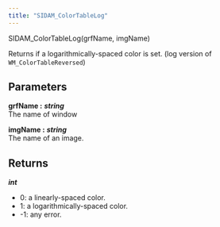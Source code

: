 ```yaml
---
title: "SIDAM_ColorTableLog"
---
```

<p class="function_definition">SIDAM_ColorTableLog(<span class="function_variables">grfName, imgName</span>)</p>

Returns if a logarithmically-spaced color is set.
(log version of `WM_ColorTableReversed`)

## Parameters

**grfName :** ***string***  
The name of window

**imgName :** ***string***  
The name of an image.

## Returns
***int***  
* 0: a linearly-spaced color.
* 1: a logarithmically-spaced color.
* -1: any error.
